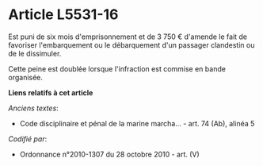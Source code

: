 # Article L5531-16

Est puni de six mois d'emprisonnement et de 3 750 € d'amende le fait de favoriser l'embarquement ou le débarquement d'un
passager clandestin ou de le dissimuler.

Cette peine est doublée lorsque l'infraction est commise en bande organisée.

**Liens relatifs à cet article**

_Anciens textes_:

  - Code disciplinaire et pénal de la marine marcha... - art. 74 (Ab), alinéa 5

_Codifié par_:

  - Ordonnance n°2010-1307 du 28 octobre 2010 - art. (V)
